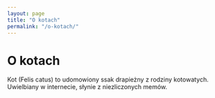 ```yaml
---
layout: page
title: "O kotach"
permalink: "/o-kotach/"
---
```


# O kotach

Kot (Felis catus) to udomowiony ssak drapieżny z rodziny kotowatych.
Uwielbiany w internecie, słynie z niezliczonych memów.
